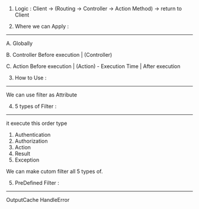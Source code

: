 1. Logic : Client -> (Routing -> Controller -> Action Method) -> return to Client


2. Where we can Apply :
-----------------------
A. Globally

B. Controller 
Before execution
    |
(Controller)
  
  
C. Action 
Before execution
    |
(Action) - Execution Time
    |
After execution

3. How to Use :
---------------
We can use filter as Attribute 

4. 5 types of Filter :
----------------------
it execute this order type
1. Authentication
2. Authorization
3. Action
4. Result
5. Exception

We can make cutom filter all 5 types of.

5. PreDefined Filter :
----------------------
OutputCache
HandleError


